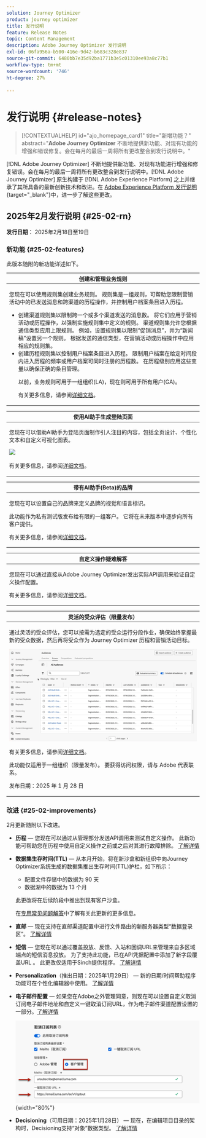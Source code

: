 ```yaml
---
solution: Journey Optimizer
product: journey optimizer
title: 发行说明
feature: Release Notes
topic: Content Management
description: Adobe Journey Optimizer 发行说明
exl-id: 06fa956a-b500-416e-9d42-b683c328e837
source-git-commit: 6480bb7e35d92ba1771b3e5c01310ee93a8c77b1
workflow-type: tm+mt
source-wordcount: '746'
ht-degree: 27%

---
```


# 发行说明 {#release-notes}

>[!CONTEXTUALHELP]
>id="ajo_homepage_card1"
>title="新增功能？"
>abstract="**Adobe Journey Optimizer** 不断地提供新功能、对现有功能的增强和错误修复。会在每月的最后一周将所有更改整合到发行说明中。"

[!DNL Adobe Journey Optimizer] 不断地提供新功能、对现有功能进行增强和修复错误。会在每月的最后一周将所有更改整合到发行说明中。[!DNL Adobe Journey Optimizer] 原生构建于 [!DNL Adobe Experience Platform] 之上并继承了其所具备的最新创新技术和改进。在 [Adobe Experience Platform 发行说明](https://experienceleague.adobe.com/docs/experience-platform/release-notes/latest.html){target="_blank"}中，进一步了解这些更改。


## 2025年2月发行说明 {#25-02-rn}

<!--
**Early release notes below are subject to change without prior notice until the release availability date**. Links, screens and updated documentation are published at the release date.-->

**发行日期**： 2025年2月18日至19日


### 新功能 {#25-02-features}

此版本随附的新功能详述如下。

<table>
<thead>
<tr>
<th><strong>创建和管理业务规则</strong><br/></th>
</tr>
</thead>
<tbody>
<tr>
<td>
<p>您现在可以使用规则集创建业务规则。 规则集是一组规则，可帮助您限制营销活动中的已发送消息和跨渠道的历程操作，并控制用户档案条目进入历程。<p>
<p><ul><li>创建渠道规则集以限制跨一个或多个渠道发送的消息数。 将它们应用于营销活动或历程操作，以强制实施规则集中定义的规则。 渠道规则集允许您根据通信类型应用上限规则。 例如，设置规则集以限制“促销消息”，并为“新闻稿”设置另一个规则。 根据发送的通信类型，在营销活动或历程操作中应用相应的规则集。</li>
<li> 创建历程规则集以控制用户档案条目进入历程。 限制用户档案在给定时间段内进入历程的频率或用户档案可同时注册的历程数。 在历程级别应用这些变量以确保正确的条目管理。</li></p>
<p>以前，业务规则可用于一组组织(LA)，现在则可用于所有用户(GA)。</p>
<p>有关更多信息，请参阅<a href="../configuration/rule-sets.md">详细文档</a>。</p>
</td>
</tr>
</tbody>
</table>

<table>
<thead>
<tr>
<th><strong>使用AI助手生成登陆页面</strong><br/></th>
</tr>
</thead>
<tbody>
<tr>
<td>
<p>您现在可以借助AI助手为登陆页面制作引人注目的内容，包括全页设计、个性化文本和自定义可视化图表。</p>
<img src="assets/do-not-localize/ai-lp.gif">
<p>有关更多信息，请参阅<a href="../content-management/generative-lp.md">详细文档</a>。</p>
</td>
</tr>
</tbody>
</table>


<table>
<thead>
<tr>
<th><strong>带有AI助手(Beta)的品牌</strong><br/></th>
</tr>
</thead>
<tbody>
<tr>
<td>
<p>您现在可以设置自己的品牌来定义品牌的视觉和语言标识。 </p>
<p>此功能作为私有测试版发布给有限的一组客户。 它将在未来版本中逐步向所有客户提供。</p>
<p>有关更多信息，请参阅<a href="../content-management/brands.md">详细文档</a>。</p>
</td>
</tr>
</tbody>
</table>

<table>
<thead>
<tr>
<th><strong>自定义操作疑难解答</strong><br/></th>
</tr>
</thead>
<tbody>
<tr>
<td>
<p>您现在可以通过直接从Adobe Journey Optimizer发出实际API调用来验证自定义操作配置。 </p>
<p>有关更多信息，请参阅<a href="../action/troubleshoot-custom-action.md">详细文档</a>。</p>
<!--p> This capability is only available for a set of organizations (Limited Availability). To gain access, contact your Adobe representative.</p-->
</td>
</tr>
</tbody>
</table>

<table>
<thead>
<tr>
<th><strong>灵活的受众评估（限量发布）</strong><br/></th>
</tr>
</thead>
<tbody>
<tr>
<td>
<p>通过灵活的受众评估，您可以按需为选定的受众运行分段作业，确保始终掌握最新的受众数据，然后再将受众作为 Journey Optimizer 历程和营销活动目标。</p>
<img src="assets/do-not-localize/flexible-audience.gif">
<p>有关更多信息，请参阅<a href="../audience/creating-a-segment-definition.md#flexible">详细文档</a>。</p>
<p>此功能仅适用于一组组织（限量发布）。 要获得访问权限，请与 Adobe 代表联系。</p>
<p>发布日期：2025 年 1 月 28 日</p>
</tr>
</tbody>
</table>
</table>


### 改进 {#25-02-improvements}

2月更新随附以下改进。

* **历程** — 您现在可以通过从管理部分发送API调用来测试自定义操作。 此新功能可帮助您在历程中使用自定义操作之前或之后对其进行故障排除。 [了解详情](../action/troubleshoot-custom-action.md)

* **数据集生存时间(TTL)** — 从本月开始，将在新沙盒和新组织中向Journey Optimizer系统生成的数据集推出生存时间(TTL)护栏，如下所示：

   * 配置文件存储中的数据为 90 天
   * 数据湖中的数据为 13 个月

  此更改将在后续阶段中推出到现有客户沙盒。

  在[专用常见问题解答](../data/datasets-ttl.md#frequently-asked-questions)中了解有关此更新的更多信息。

<!--* **Playbooks** - You can now create and publish your own Use Case Playbooks in Journey Optimizer.-->

* **直邮** — 现在支持在直邮渠道配置中进行文件路由的新服务器类型“数据登录区”。 [了解详情](../direct-mail/direct-mail-configuration.md#file-routing-configuration)

* **短信** — 您现在可以通过覆盖投放、反馈、入站和回调URL来管理来自多区域端点的短信消息投放。 为了支持此功能，已在API凭据配置中添加了新字段覆盖URL 。 此更改仅适用于Sinch提供程序。 [了解详情](../sms/sms-configuration-sinch.md)

* **Personalization**（推出日期：2025年1月29日） — 新的日期/时间帮助程序功能可在个性化编辑器中使用。 [了解详情](../personalization/functions/dates.md)


<!--
* The personalization editor has been enhanced with new capabilities such as Auto-complete, Search, and filtering options. You can also show or hide deprecated attributes.-->


* **电子邮件配置** — 如果您在Adobe之外管理同意，则现在可以设置自定义取消订阅电子邮件地址和自定义一键取消订阅URL，作为电子邮件渠道配置设置的一部分。[了解详情](../email/list-unsubscribe.md#custom-managed)

  ![](../email/assets/surface-list-unsubscribe-custom.png){width="80%"}

* **Decisioning**（可用日期：2025年1月28日） — 现在，在编辑项目目录的架构时，Decisioning支持“对象”数据类型。 [了解详情](../experience-decisioning/catalogs.md)

